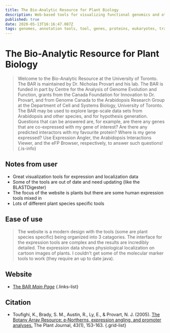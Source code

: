 ```yaml
---
title: The Bio-Analytic Resource for Plant Biology
description: Web-based tools for visualizing functional genomics and other data.
published: true
date: 2020-05-13T16:16:47.087Z
tags: genomes, annotation tools, tool, genes, proteins, eukaryotes, transcriptomics, sequence annotation, gene expression
---
```


# The Bio-Analytic Resource for Plant Biology

> Welcome to the Bio-Analytic Resource at the University of Toronto. The BAR is maintained by Dr. Nicholas Provart and his lab. The BAR is funded in part by Centre for the Analysis of Genome Evolution and Function, grants from the Canada Foundation for Innovation to Dr. Provart, and from Genome Canada to the Arabidopsis Research Group at the Department of Cell and Systems Biology, University of Toronto. The BAR may be used to explore large-scale data sets from Arabidopsis and other species, and for hypothesis generation. Questions that can be answered are, for example, are there any genes that are co-expressed with my gene of interest? Are there any predicted interactors with my favourite protein? Where is my gene expressed? Use Expression Angler, the Arabidopsis Interactions Viewer, and the eFP Browser, respectively, to answer such questions!
{.is-info}

## Notes from user
- Great visualization tools for expression and localization data
- Some of the tools are out of date and need updating (like the BLASTDigester)
- The focus of the website is plants but there are some human expression tools mixed in
- Lots of different plant species specific tools

## Ease of use
> The website is a modern design with the tools (some are plant species specific) being organized into 3 catagories. The interface for the expression tools are complex and the results are incredibly detailed. The expression data shows physiological localization on cartoon images of plants. I couldn't get some of the molecular marker tools to work (they require an up to date java). 


## Website

- [The BAR *Main Page*](http://bar.utoronto.ca)
{.links-list}

## Citation

- Toufighi, K., Brady, S. M., Austin, R., Ly, E., & Provart, N. J. (2005). [The Botany Array Resource: e‐Northerns, expression angling, and promoter analyses.](https://onlinelibrary.wiley.com/doi/full/10.1111/j.1365-313X.2005.02437.x) The Plant Journal, 43(1), 153-163.
{.grid-list}